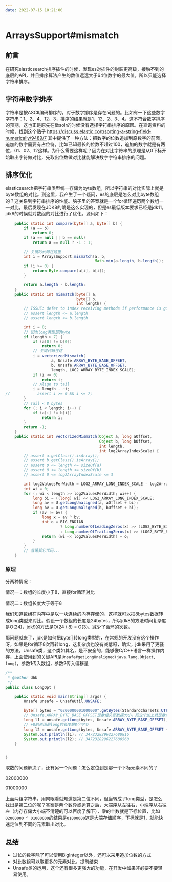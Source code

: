 ```yaml
---
date: 2022-07-15 10:21:00
---
```


# ArraysSupport#mismatch



## 前言

在研究elasticsearch排序插件的时候，发现es对插件的封装更高级，接触不到的底层的API，并且排序算法产生的数值远远大于64位数字的最大值，所以只能选择字符串排序。

## 字符串数字排序

字符串是按ASCII编码排序的，对于数字排序是存在问题的。比如有一下这些数字字符串：1、2、4、12、3，排序的结果就是1、12、2、3、4。这不符合数字排序的预期，这也正是原先在做solr的时候没有选择字符串排序的原因。在查询资料的时候，找到这个贴子 https://discuss.elastic.co/t/sorting-a-string-field-numerically/9489/7 其中提供了一种方法：把数字的位数追加到原数字的前面，追加的数字需要有占位符，比如已知最长的位数不超过100，追加的数字就是有两位，01、02、12这样。为什么需要这样呢？因为在对比字符串的原理是从0下标开始取出字符做对比，先取出位数做对比就能解决数字字符串排序的问题。

## 排序优化

elasticsearch把字符串类型统一存储为byte数组，所以字符串的对比实际上就是byte数组的对比。到这里，我产生了一个疑问，es的底层是怎么对比byte数组的？这关系到字符串排序的性能。脑子里的答案就是一个for循环遍历两个数组一一对比，最后发现在JDK8的确是这么实现的，但是es最低版本要求已经是jdk11，jdk9的时候就对数组的对比进行了优化。源码如下：

```java
    public static int compare(byte[] a, byte[] b) {
        if (a == b)
            return 0;
        if (a == null || b == null)
            return a == null ? -1 : 1;

        // 关键的代码在这里
        int i = ArraysSupport.mismatch(a, b,
                                       Math.min(a.length, b.length));
        if (i >= 0) {
            return Byte.compare(a[i], b[i]);
        }

        return a.length - b.length;
    }
    public static int mismatch(byte[] a,
                               byte[] b,
                               int length) {
        // ISSUE: defer to index receiving methods if performance is good
        // assert length <= a.length
        // assert length <= b.length

        int i = 0;
        // 因为long类型是8byte
        if (length > 7) {
            if (a[0] != b[0])
                return 0;
            // 关键代码在这
            i = vectorizedMismatch(
                    a, Unsafe.ARRAY_BYTE_BASE_OFFSET,
                    b, Unsafe.ARRAY_BYTE_BASE_OFFSET,
                    length, LOG2_ARRAY_BYTE_INDEX_SCALE);
            if (i >= 0)
                return i;
            // Align to tail
            i = length - ~i;
//            assert i >= 0 && i <= 7;
        }
        // Tail < 8 bytes
        for (; i < length; i++) {
            if (a[i] != b[i])
                return i;
        }
        return -1;
    }
    public static int vectorizedMismatch(Object a, long aOffset,
                                         Object b, long bOffset,
                                         int length,
                                         int log2ArrayIndexScale) {
        // assert a.getClass().isArray();
        // assert b.getClass().isArray();
        // assert 0 <= length <= sizeOf(a)
        // assert 0 <= length <= sizeOf(b)
        // assert 0 <= log2ArrayIndexScale <= 3

        int log2ValuesPerWidth = LOG2_ARRAY_LONG_INDEX_SCALE - log2ArrayIndexScale;
        int wi = 0;
        for (; wi < length >> log2ValuesPerWidth; wi++) {
            long bi = ((long) wi) << LOG2_ARRAY_LONG_INDEX_SCALE;
            long av = U.getLongUnaligned(a, aOffset + bi);
            long bv = U.getLongUnaligned(b, bOffset + bi);
            if (av != bv) {
                long x = av ^ bv;
                int o = BIG_ENDIAN
                        ? Long.numberOfLeadingZeros(x) >> (LOG2_BYTE_BIT_SIZE + log2ArrayIndexScale)
                        : Long.numberOfTrailingZeros(x) >> (LOG2_BYTE_BIT_SIZE + log2ArrayIndexScale);
                return (wi << log2ValuesPerWidth) + o;
            }
        }
        // 省略其它代码...
    }
```

### 原理

分两种情况：

情况一：数组的长度小于8，直接for循环对比

情况二：数组长度大于等于8

我们知道数组在内存中是以一块连续的内存存储的，这样就可以把8bytes数据转成long类型来对比。假设一个数组的长度是24bytes，所以jdk8的方法时间复杂度是O(24)，jdk9的方法是O(24 / 8)  = O(3)。减少了循环的次数。



那问题就来了，jdk是如何把byte[]转long类型的，在常规的开发没有这个操作呀，如果是for循环8次再转long，这复杂度也没有减低呀，确实，jdk采用了更骚的方法。Unsafe类，这个类如其名，是不安全的，能够像C/C++语言一样操作内存，上面使用到的关键API是`Unsafe#getLongUnaligned(java.lang.Object, long)`，参数1传入数组，参数2传入偏移量

```java
/**
 * @author dhb
 */
public class LongOpt {

    public static void main(String[] args) {
        Unsafe unsafe = UnsafeUtil.UNSAFE;

        byte[] bytes = "0200000001000000".getBytes(StandardCharsets.UTF_8);
        // Unsafe.ARRAY_BYTE_BASE_OFFSET是数组头部数据大小，把这个加上就是数组元素的初始位置
        long l1 = unsafe.getLong(bytes, Unsafe.ARRAY_BYTE_BASE_OFFSET);
        // +8的原因是long的长度是8个字节
        long l2 = unsafe.getLong(bytes, Unsafe.ARRAY_BYTE_BASE_OFFSET + 8);
        System.out.println(l1); // 3472328296227680816
        System.out.println(l2); // 3472328296227680560
    }


}
```

取数的问题解决了，还有另一个问题：怎么定位到是那一个下标元素不同的？

02000000

01000000

上面两组字符串，用肉眼看就知道是第二位不同，但当转成了long类型，是怎么找出是第二位的呢？答案是两个数异或运算之后，大端序从左往右，小端序从右往左（内存存储大小端不清楚的可以百度了解下），零的个数就是下标位置，比如`02000000 ^ 01000000`的结果是`01000000`这是大端存储顺序，下标就是1，就能快速定位到不同的元素取出对比。

## 总结

- 过长的数字除了可以使用BigInteger以外，还可以采用追加位数的方式
- 对比数组可以取更多的元素对比，提前结束
- Unsafe类的运用，这个还有很多更强大的功能，在开发中如果非必要不要轻易使用。